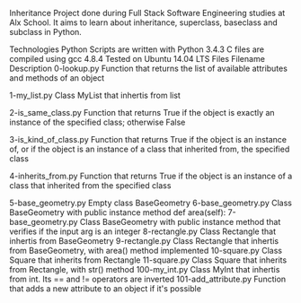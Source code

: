Inheritance
Project done during Full Stack Software Engineering studies at Alx School. It aims to learn about inheritance, superclass, baseclass and subclass in Python.

Technologies
Python Scripts are written with Python 3.4.3 C files are compiled using gcc 4.8.4 Tested on Ubuntu 14.04 LTS Files Filename Description 0-lookup.py Function that returns the list of available attributes and methods of an object

1-my_list.py Class MyList that inhertis from list

2-is_same_class.py Function that returns True if the object is exactly an instance of the specified class; otherwise False

3-is_kind_of_class.py Function that returns True if the object is an instance of, or if the object is an instance of a class that inherited from, the specified class

4-inherits_from.py Function that returns True if the object is an instance of a class that inherited from the specified class

5-base_geometry.py Empty class BaseGeometry 6-base_geometry.py Class BaseGeometry with public instance method def area(self): 7-base_geometry.py Class BaseGeometry with public instance method that verifies if the input arg is an integer 8-rectangle.py Class Rectangle that inhertis from BaseGeometry 9-rectangle.py Class Rectangle that inhertis from BaseGeometry, with area() method implemented 10-square.py Class Square that inherits from Rectangle 11-square.py Class Square that inherits from Rectangle, with str() method 100-my_int.py Class MyInt that inhertis from int. Its == and != operators are inverted 101-add_attribute.py Function that adds a new attribute to an object if it's possible
